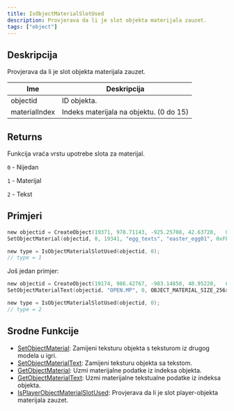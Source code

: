 ```yaml
---
title: IsObjectMaterialSlotUsed
description: Provjerava da li je slot objekta materijala zauzet.
tags: ["object"]
---
```


<VersionWarn version='omp v1.1.0.2612' />

## Deskripcija

Provjerava da li je slot objekta materijala zauzet.

| Ime           | Deskripcija                                 |
|---------------|---------------------------------------------|
| objectid      | ID objekta.                                 |
| materialIndex | Indeks materijala na objektu. (0 do 15)     |

## Returns

Funkcija vraća vrstu upotrebe slota za materijal.

`0` - Nijedan

`1` - Materijal

`2` - Tekst

## Primjeri

```c
new objectid = CreateObject(19371, 978.71143, -925.25708, 42.63720,   0.00000, 0.00000, 2.00000);
SetObjectMaterial(objectid, 0, 19341, "egg_texts", "easter_egg01", 0xFFFFFFFF);

new type = IsObjectMaterialSlotUsed(objectid, 0);
// type = 1
```

Još jedan primjer:

```c
new objectid = CreateObject(19174, 986.42767, -983.14850, 40.95220,   0.00000, 0.00000, 186.00000);
SetObjectMaterialText(objectid, "OPEN.MP", 0, OBJECT_MATERIAL_SIZE_256x128, "Arial", 38, true, 0xFF0000FF, 0x00000000, OBJECT_MATERIAL_TEXT_ALIGN_LEFT);

new type = IsObjectMaterialSlotUsed(objectid, 0);
// type = 2
```

## Srodne Funkcije

- [SetObjectMaterial](SetObjectMaterial): Zamijeni teksturu objekta s teksturom iz drugog modela u igri.
- [SetObjectMaterialText](SetObjectMaterialText): Zamijeni teksturu objekta sa tekstom.
- [GetObjectMaterial](GetObjectMaterial): Uzmi materijalne podatke iz indeksa objekta.
- [GetObjectMaterialText](GetObjectMaterialText): Uzmi materijalne tekstualne podatke iz indeksa objekta.
- [IsPlayerObjectMaterialSlotUsed](IsPlayerObjectMaterialSlotUsed): Provjerava da li je slot player-objekta materijala zauzet.
